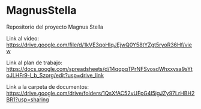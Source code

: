 # MagnusStella

Repositorio del proyecto Magnus Stella

Link al video: https://drive.google.com/file/d/1kVE3qoHIqJEjwQ0Y58tYZgt5ryoR36Hf/view

Link al plan de trabajo: https://docs.google.com/spreadsheets/d/14qqpqTPrNFSvosdWhxxysa9sYtoJLHFr9-l_b_Szorg/edit?usp=drive_link

Link a la carpeta de documentos: https://drive.google.com/drive/folders/1QsXfAC52vUFpG4l5igJZy97LrHBH2BR1?usp=sharing
